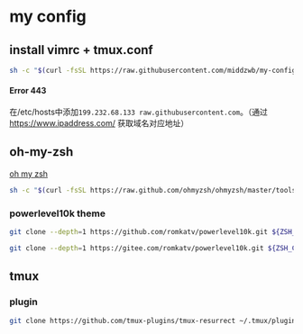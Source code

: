 # my config

## install vimrc + tmux.conf

```bash
sh -c "$(curl -fsSL https://raw.githubusercontent.com/middzwb/my-config/master/install.sh)"
```

#### Error 443

在/etc/hosts中添加`199.232.68.133 raw.githubusercontent.com`。（通过 https://www.ipaddress.com/ 获取域名对应地址）

## oh-my-zsh

[oh my zsh](https://ohmyz.sh/)

```bash
sh -c "$(curl -fsSL https://raw.github.com/ohmyzsh/ohmyzsh/master/tools/install.sh)"
```

### powerlevel10k theme

```bash
git clone --depth=1 https://github.com/romkatv/powerlevel10k.git ${ZSH_CUSTOM:-$HOME/.oh-my-zsh/custom}/themes/powerlevel10k

git clone --depth=1 https://gitee.com/romkatv/powerlevel10k.git ${ZSH_CUSTOM:-$HOME/.oh-my-zsh/custom}/themes/powerlevel10k
```

## tmux

### plugin

```bash
git clone https://github.com/tmux-plugins/tmux-resurrect ~/.tmux/plugins/tmux-resurrect
```
